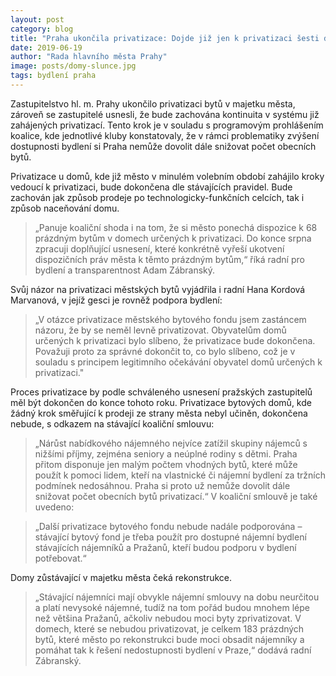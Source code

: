 ```yaml
---
layout: post
category: blog
title: "Praha ukončila privatizace: Dojde již jen k privatizaci šesti domů, která byla rozjednána v minulém volebním období"
date: 2019-06-19
author: "Rada hlavního města Prahy"
image: posts/domy-slunce.jpg
tags: bydlení praha
---
```


Zastupitelstvo hl. m. Prahy ukončilo privatizaci bytů v majetku města, zároveň se zastupitelé usnesli, že bude zachována kontinuita v systému již zahájených privatizací. Tento krok je v souladu s programovým prohlášením koalice, kde jednotlivé kluby konstatovaly, že v rámci problematiky zvýšení dostupnosti bydlení si Praha nemůže dovolit dále snižovat počet obecních bytů.

Privatizace u domů, kde již město v minulém volebním období zahájilo kroky vedoucí k privatizaci, bude dokončena dle stávajících pravidel. Bude zachován jak způsob prodeje po technologicky-funkčních celcích, tak i způsob naceňování domu. 

> „Panuje koaliční shoda i na tom, že si město ponechá dispozice k 68 prázdným bytům v domech určených k privatizaci. Do konce srpna zpracuji doplňující usnesení, které konkrétně vyřeší ukotvení dispozičních práv města k těmto prázdným bytům,“ říká radní pro bydlení a transparentnost Adam Zábranský.

Svůj názor na privatizaci městských bytů vyjádřila i radní Hana Kordová Marvanová, v jejíž gesci je rovněž podpora bydlení: 

> „V otázce privatizace městského bytového fondu jsem zastáncem názoru, že by se neměl levně privatizovat. Obyvatelům domů určených k privatizaci bylo slíbeno, že privatizace bude dokončena. Považuji proto za správné dokončit to, co bylo slíbeno, což je v souladu s principem legitimního očekávání obyvatel domů určených k privatizaci."

Proces privatizace by podle schváleného usnesení pražských zastupitelů měl být dokončen do konce tohoto roku. Privatizace bytových domů, kde žádný krok směřující k prodeji ze strany města nebyl učiněn, dokončena nebude, s odkazem na stávající koaliční smlouvu: 

> „Nárůst nabídkového nájemného nejvíce zatížil skupiny nájemců s nižšími příjmy, zejména seniory a neúplné rodiny s dětmi. Praha přitom disponuje jen malým počtem vhodných bytů, které může použít k pomoci lidem, kteří na vlastnické či nájemní bydlení za tržních podmínek nedosáhnou. Praha si proto už nemůže dovolit dále snižovat počet obecních bytů privatizací.“ V koaliční smlouvě je také uvedeno:

> „Další privatizace bytového fondu nebude nadále podporována – stávající bytový fond je třeba použít pro dostupné nájemní bydlení stávajících nájemníků a Pražanů, kteří budou podporu v bydlení potřebovat.“

Domy zůstávající v majetku města čeká rekonstrukce. 

> „Stávající nájemníci mají obvykle nájemní smlouvy na dobu neurčitou a platí nevysoké nájemné, tudíž na tom pořád budou mnohem lépe než většina Pražanů, ačkoliv nebudou moci byty zprivatizovat. V domech, které se nebudou privatizovat, je celkem 183 prázdných bytů, které město po rekonstrukci bude moci obsadit nájemníky a pomáhat tak k řešení nedostupnosti bydlení v Praze,“ dodává radní Zábranský.

